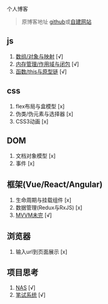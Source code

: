 个人博客

>原博客地址 [github](https://github.com/flycsqaq/My-Summry)或[自建网站](http://feirain.com)


## js
1. [数组/对象与映射](./js/array_object_map.md) [√]
2. [内存管理/作用域与闭包](./js/closure.md) [√]
3. [函数/this与原型链](./js/function_this_prototype.md) [√]

## css
1. flex布局与盒模型 [x]
2. 伪类/伪元素与选择器 [x]
3. CSS3动画 [x]

## DOM
1. 文档对象模型 [x]
2. 事件 [x]

## 框架(Vue/React/Angular)
1. 生命周期与挂载组件 [x]
2. 数据管理(Redux与RxJS) [x]
3. [MVVM未完](./MVVM/MVVM.md) [√]

## 浏览器
1. 输入url到页面展示 [x]

## 项目思考
1. [NAS](./project/NAS.md) [√]
2. [笔试系统](./project/code.md) [√]